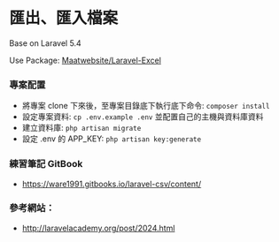 # 匯出、匯入檔案

Base on Laravel 5.4

Use Package: [Maatwebsite/Laravel-Excel](https://github.com/Maatwebsite/Laravel-Excel)

### 專案配置
* 將專案 clone 下來後，至專案目錄底下執行底下命令: ```composer install```
* 設定專案資料: ```cp .env.example .env``` 並配置自己的主機與資料庫資料
* 建立資料庫: ```php artisan migrate```
* 設定 .env 的 APP_KEY: ```php artisan key:generate```

### 練習筆記 GitBook
* https://ware1991.gitbooks.io/laravel-csv/content/

### 參考網站： 
* http://laravelacademy.org/post/2024.html
